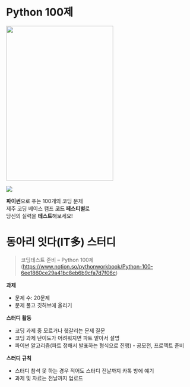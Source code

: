 # Python 100제

<img src="https://www.notion.so/image/https%3A%2F%2Fs3-us-west-2.amazonaws.com%2Fsecure.notion-static.com%2F6d13c041-f41f-4f5b-aa9b-a6582e79d84f%2F1.png?table=block&id=dd3065f9-11c6-45f6-b36a-362967c3c394&spaceId=20c86732-1351-4105-a2d0-6f7ab05aefc3&width=2000&userId=&cache=v2." width="288px" height="416px"></img>  

<img src="https://www.notion.so/image/https%3A%2F%2Fs3-us-west-2.amazonaws.com%2Fsecure.notion-static.com%2F1a453ab2-e179-4304-9f0d-9ce14f33773b%2F2.png?table=block&id=1450e1d1-3e09-4bde-a1c9-725b1e64c042&spaceId=20c86732-1351-4105-a2d0-6f7ab05aefc3&width=2000&userId=&cache=v2"></img>  

**파이썬**으로 푸는 100개의 코딩 문제  
제주 코딩 베이스 캠프 **코드 페스티벌**로  
당신의 실력을 **테스트**해보세요!

# 동아리 잇다(IT多) 스터디

> 코딩테스트 준비 – Python 100제(https://www.notion.so/pythonworkbook/Python-100-6ee1860ce29a41bc8eb6b9cfa7d7f06c)  

**과제**

- 문제 수: 20문제
- 문제 풀고 깃허브에 올리기

**스터디 활동**

- 코딩 과제 중 모르거나 헷갈리는 문제 질문
- 코딩 과제 난이도가 어려워지면 파트 맡아서 설명
- 파이썬 알고리즘(파트 정해서 발표하는 형식으로 진행) - 공모전, 프로젝트 준비

**스터디 규칙**

- 스터디 참석 못 하는 경우 적어도 스터디 전날까지 카톡 방에 얘기
- 과제 및 자료는 전날까지 업로드
